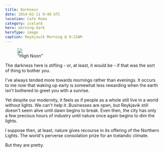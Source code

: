```yaml
---
title: Darkness
date: 2014-02-11 9:48 UTC
location: Cafe Roma
category: iceland
hero: morning-dark
heroType: image
caption: Reykjavik Morning @ 9:22AM
---
```


<figure>
  <img src="/images/iceland/inline/sun-apex.jpg" />
  <figcaption>"High Noon"</figcaption>
</figure>

The darkness here is stifling - or, at least, it would be - if that was the sort of thing to bother you.

I've always tended more towards mornings rather than evenings.  It occurs to me now that waking up early is somewhat less rewarding when the earth isn't bothered to greet you with a sunrise.

Yet despite our modernity, it feels as if people as a whole still live in a world without lights. We can't help it. Businesses are open, but Reykjavik still doesn't seem alive until dawn begins to break. Even then, the city has only a few precious hours of industry until nature once again begins to dim the lights.

I suppose then, at least, nature gives recourse in its offering of the Northern Lights.  The world's perverse consolation prize for an Icelandic climate. 

But they are pretty.
